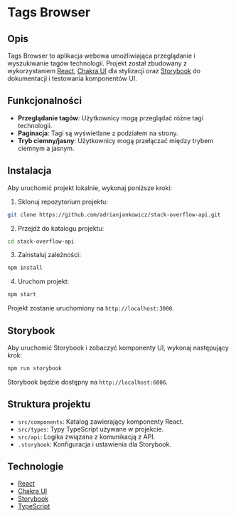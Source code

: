 # Tags Browser

## Opis

Tags Browser to aplikacja webowa umożliwiająca przeglądanie i wyszukiwanie tagów technologii. Projekt został zbudowany z wykorzystaniem [React](https://reactjs.org/), [Chakra UI](https://chakra-ui.com/) dla stylizacji oraz [Storybook](https://storybook.js.org/) do dokumentacji i testowania komponentów UI.

## Funkcjonalności

- **Przeglądanie tagów**: Użytkownicy mogą przeglądać różne tagi technologii.
- **Paginacja**: Tagi są wyświetlane z podziałem na strony.
- **Tryb ciemny/jasny**: Użytkownicy mogą przełączać między trybem ciemnym a jasnym.

## Instalacja

Aby uruchomić projekt lokalnie, wykonaj poniższe kroki:

1. Sklonuj repozytorium projektu:

```bash
git clone https://github.com/adrianjankowicz/stack-overflow-api.git
```

2. Przejdź do katalogu projektu:

```bash
cd stack-overflow-api
```

3. Zainstaluj zależności:

```bash
npm install
```

4. Uruchom projekt:

```bash
npm start
```


Projekt zostanie uruchomiony na `http://localhost:3000`.

## Storybook

Aby uruchomić Storybook i zobaczyć komponenty UI, wykonaj następujący krok:

```bash
npm run storybook
```


Storybook będzie dostępny na `http://localhost:6006`.

## Struktura projektu

- `src/components`: Katalog zawierający komponenty React.
- `src/types`: Typy TypeScript używane w projekcie.
- `src/api`: Logika związana z komunikacją z API.
- `.storybook`: Konfiguracja i ustawienia dla Storybook.

## Technologie

- [React](https://reactjs.org/)
- [Chakra UI](https://chakra-ui.com/)
- [Storybook](https://storybook.js.org/)
- [TypeScript](https://www.typescriptlang.org/)
